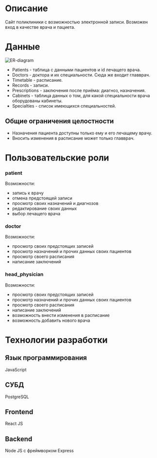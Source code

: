 # Описание
Сайт поликлиники с возможностью электронной записи.
Возможен вход в качестве врача и пациета.
# Данные
![ER-diagram](https://user-images.githubusercontent.com/106030709/226183115-a811e3f7-2bd5-4c43-94f4-0bc082f6e262.png)
- Patients - таблица с данными пациентов и id лечащего врача.
- Doctors - доктора и их специальности. Сюда же входит главврач.
- Timetable - расписание.
- Records - записи.
- Prescriptions - заключения после приёма: диагноз, назначения.
- Cabinets - таблица данных о том, для какой специальности врача оборудованы кабинеты.
- Specialties - список имеющихся специальностей.
## Общие ограничения целостности
- Назначения пациента доступны только ему и его лечащему врачу.
- Вносить изменения в расписание может только главврач.
# Пользовательские роли
### patient
Возможности:
- запись к врачу
- отмена предстоящей записи
- просмотр своих назначений и диагнозов
- редактирование своих данных
- выбор лечащего врача
### doctor
Возможности:
- просмотр своих предстоящих записей
- просмотр назначений и прочих данных своих пациентов
- просмотр своего расписания
- написание заключений
### head_physician
Возможности:
- просмотр своих предстоящих записей
- просмотр назначений и прочих данных своих пациентов
- просмотр своего расписания
- написание заключений
- возможность внести изменения в расписание
- возможность добавить нового врача
# Технологии разработки
## Язык программирования
JavaScript
## СУБД
PostgreSQL
## Frontend
React JS
## Backend
Node JS с фреймворком Express
